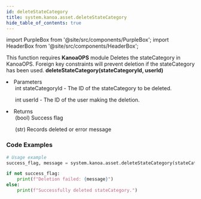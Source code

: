 ```yaml
---
id: deleteStateCategory
title: system.kanoa.asset.deleteStateCategory
hide_table_of_contents: true
---
```

import PurpleBox from '@site/src/components/PurpleBox';
import HeaderBox from '@site/src/components/HeaderBox';

<PurpleBox>This function requires <b>KanoaOPS</b> module</PurpleBox>
<HeaderBox header="Description">Deletes the stateCategory in KanoaOPS. Foreign key constraints will prevent deletion if the stateCategory has been used.</HeaderBox>
<HeaderBox header="Syntax">
    <b>deleteStateCategory(stateCategoryId, userId)</b>
    <li> Parameters <br />
        <ul>int stateCategoryId - The ID of the stateCategory to be deleted.</ul>
        <ul>int userId - The ID of the user making the deletion.</ul>
    </li>
    <li> Returns <br />
        <ul>(bool) Success flag</ul>
        <ul>(str) Records deleted or error message</ul>
    </li>
</HeaderBox>

### Code Examples
```python
# Usage example
success_flag, message = system.kanoa.asset.deleteStateCategory(stateCategoryId=123, userId=456)

if not success_flag:
    print(f"Deletion failed: {message}")
else:
    print(f"Successfully deleted stateCategory.")
